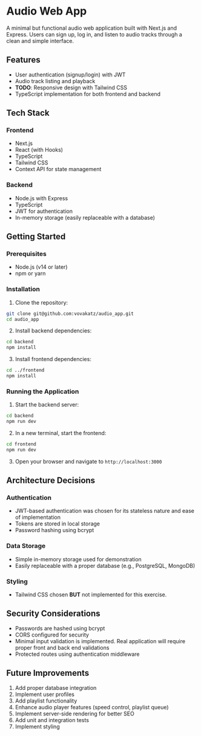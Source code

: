 # Audio Web App

A minimal but functional audio web application built with Next.js and Express. Users can sign up, log in, and listen to audio tracks through a clean and simple interface.

## Features

- User authentication (signup/login) with JWT
- Audio track listing and playback
- **TODO**: Responsive design with Tailwind CSS
- TypeScript implementation for both frontend and backend

## Tech Stack

### Frontend
- Next.js
- React (with Hooks)
- TypeScript
- Tailwind CSS
- Context API for state management

### Backend
- Node.js with Express
- TypeScript
- JWT for authentication
- In-memory storage (easily replaceable with a database)

## Getting Started

### Prerequisites

- Node.js (v14 or later)
- npm or yarn

### Installation

1. Clone the repository:
```bash
git clone git@github.com:vovakatz/audio_app.git
cd audio_app
```

2. Install backend dependencies:
```bash
cd backend
npm install
```

3. Install frontend dependencies:
```bash
cd ../frontend
npm install
```

### Running the Application

1. Start the backend server:
```bash
cd backend
npm run dev
```

2. In a new terminal, start the frontend:
```bash
cd frontend
npm run dev
```

3. Open your browser and navigate to `http://localhost:3000`

## Architecture Decisions

### Authentication
- JWT-based authentication was chosen for its stateless nature and ease of implementation
- Tokens are stored in local storage
- Password hashing using bcrypt

### Data Storage
- Simple in-memory storage used for demonstration
- Easily replaceable with a proper database (e.g., PostgreSQL, MongoDB)

### Styling
- Tailwind CSS chosen **BUT** not implemented for this exercise.

## Security Considerations

- Passwords are hashed using bcrypt
- CORS configured for security
- Minimal input validation is implemented.  Real application will require proper front and back end validations
- Protected routes using authentication middleware

## Future Improvements

1. Add proper database integration
2. Implement user profiles
3. Add playlist functionality
4. Enhance audio player features (speed control, playlist queue)
5. Implement server-side rendering for better SEO
6. Add unit and integration tests
7. Implement styling
